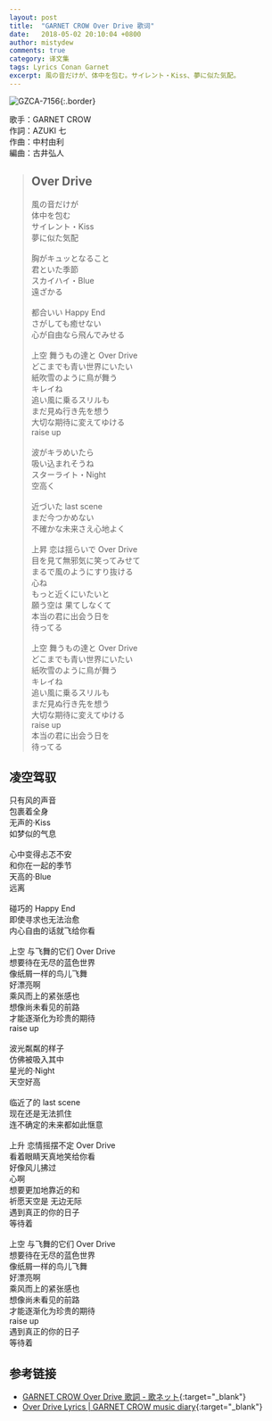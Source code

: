 ```yaml
---
layout: post
title:  "GARNET CROW Over Drive 歌词"
date:   2018-05-02 20:10:04 +0800
author: mistydew
comments: true
category: 译文集
tags: Lyrics Conan Garnet
excerpt: 風の音だけが、体中を包む。サイレント・Kiss、夢に似た気配。
---
```

![GZCA-7156](https://crowsub.github.io/images/discography/single/GZCA-7156.jpg){:.border}

歌手：GARNET CROW<br>
作詞：AZUKI 七<br>
作曲：中村由利<br>
編曲：古井弘人

<blockquote class="lyric-original">
  <h2>Over Drive</h2>
  <p>
    風の音だけが<br>
    体中を包む<br>
    サイレント・Kiss<br>
    夢に似た気配<br>
    <br>
    胸がキュッとなること<br>
    君といた季節<br>
    スカイハイ・Blue<br>
    遠ざかる<br>
    <br>
    都合いい Happy End<br>
    さがしても癒せない<br>
    心が自由なら飛んでみせる<br>
    <br>
    上空 舞うもの達と Over Drive<br>
    どこまでも青い世界にいたい<br>
    紙吹雪のように鳥が舞う<br>
    キレイね<br>
    追い風に乗るスリルも<br>
    まだ見ぬ行き先を想う<br>
    大切な期待に変えてゆける<br>
    raise up<br>
    <br>
    波がキラめいたら<br>
    吸い込まれそうね<br>
    スターライト・Night<br>
    空高く<br>
    <br>
    近づいた last scene<br>
    まだ今つかめない<br>
    不確かな未来さえ心地よく<br>
    <br>
    上昇 恋は揺らいで Over Drive<br>
    目を見て無邪気に笑ってみせて<br>
    まるで風のようにすり抜ける<br>
    心ね<br>
    もっと近くにいたいと<br>
    願う空は 果てしなくて<br>
    本当の君に出会う日を<br>
    待ってる<br>
    <br>
    上空 舞うもの達と Over Drive<br>
    どこまでも青い世界にいたい<br>
    紙吹雪のように鳥が舞う<br>
    キレイね<br>
    追い風に乗るスリルも<br>
    まだ見ぬ行き先を想う<br>
    大切な期待に変えてゆける<br>
    raise up<br>
    本当の君に出会う日を<br>
    待ってる
  </p>
</blockquote>

<div class="lyric-translation">
  <h2>凌空驾驭</h2>
  <p>
    只有风的声音<br>
    包裹着全身<br>
    无声的·Kiss<br>
    如梦似的气息<br>
    <br>
    心中变得忐忑不安<br>
    和你在一起的季节<br>
    天高的·Blue<br>
    远离<br>
    <br>
    碰巧的 Happy End<br>
    即使寻求也无法治愈<br>
    内心自由的话就飞给你看<br>
    <br>
    上空 与飞舞的它们 Over Drive<br>
    想要待在无尽的蓝色世界<br>
    像纸屑一样的鸟儿飞舞<br>
    好漂亮啊<br>
    乘风而上的紧张感也<br>
    想像尚未看见的前路<br>
    才能逐渐化为珍贵的期待<br>
    raise up<br>
    <br>
    波光粼粼的样子<br>
    仿佛被吸入其中<br>
    星光的·Night<br>
    天空好高<br>
    <br>
    临近了的 last scene<br>
    现在还是无法抓住<br>
    连不确定的未来都如此惬意<br>
    <br>
    上升 恋情摇摆不定 Over Drive<br>
    看着眼睛天真地笑给你看<br>
    好像风儿拂过<br>
    心啊<br>
    想要更加地靠近的和<br>
    祈愿天空是 无边无际<br>
    遇到真正的你的日子<br>
    等待着<br>
    <br>
    上空 与飞舞的它们 Over Drive<br>
    想要待在无尽的蓝色世界<br>
    像纸屑一样的鸟儿飞舞<br>
    好漂亮啊<br>
    乘风而上的紧张感也<br>
    想像尚未看见的前路<br>
    才能逐渐化为珍贵的期待<br>
    raise up<br>
    遇到真正的你的日子<br>
    等待着
  </p>
</div>

## 参考链接

* [GARNET CROW Over Drive 歌詞 - 歌ネット](https://www.uta-net.com/song/93464/){:target="_blank"}
* [Over Drive Lyrics \| GARNET CROW music diary](https://crowsub.github.io/lyrics/original/Over%20Drive.html){:target="_blank"}
